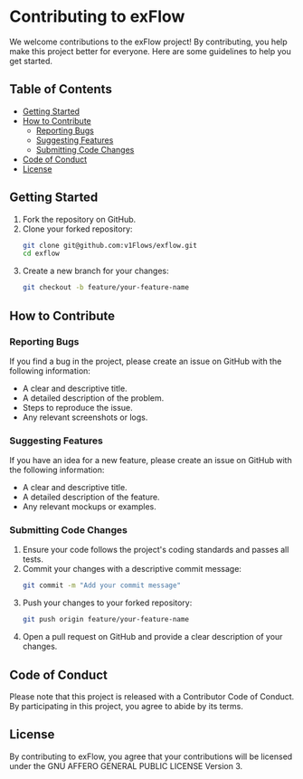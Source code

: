 # Contributing to exFlow

We welcome contributions to the exFlow project! By contributing, you help make this project better for everyone. Here are some guidelines to help you get started.

## Table of Contents

- [Getting Started](#getting-started)
- [How to Contribute](#how-to-contribute)
  - [Reporting Bugs](#reporting-bugs)
  - [Suggesting Features](#suggesting-features)
  - [Submitting Code Changes](#submitting-code-changes)
- [Code of Conduct](#code-of-conduct)
- [License](#license)

## Getting Started

1. Fork the repository on GitHub.
2. Clone your forked repository:
    ```sh
    git clone git@github.com:v1Flows/exflow.git
    cd exflow
    ```
3. Create a new branch for your changes:
    ```sh
    git checkout -b feature/your-feature-name
    ```

## How to Contribute

### Reporting Bugs

If you find a bug in the project, please create an issue on GitHub with the following information:

- A clear and descriptive title.
- A detailed description of the problem.
- Steps to reproduce the issue.
- Any relevant screenshots or logs.

### Suggesting Features

If you have an idea for a new feature, please create an issue on GitHub with the following information:

- A clear and descriptive title.
- A detailed description of the feature.
- Any relevant mockups or examples.

### Submitting Code Changes

1. Ensure your code follows the project's coding standards and passes all tests.
2. Commit your changes with a descriptive commit message:
    ```sh
    git commit -m "Add your commit message"
    ```
3. Push your changes to your forked repository:
    ```sh
    git push origin feature/your-feature-name
    ```
4. Open a pull request on GitHub and provide a clear description of your changes.

## Code of Conduct

Please note that this project is released with a Contributor Code of Conduct. By participating in this project, you agree to abide by its terms.

## License

By contributing to exFlow, you agree that your contributions will be licensed under the GNU AFFERO GENERAL PUBLIC LICENSE Version 3.